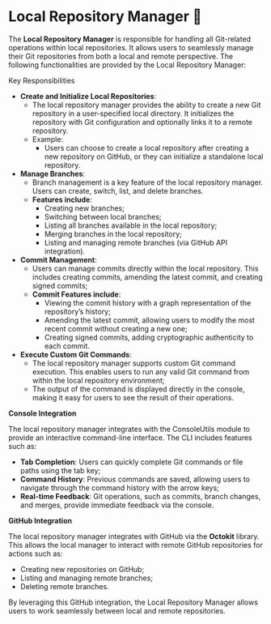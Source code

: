 # Local Repository Manager 🧩

The **Local Repository Manager** is responsible for handling all Git-related operations within local repositories. It allows users to seamlessly manage their Git repositories from both a local and remote perspective. 
The following functionalities are provided by the Local Repository Manager:

Key Responsibilities
- **Create and Initialize Local Repositories**:
    - The local repository manager provides the ability to create a new Git repository in a user-specified local directory. It initializes the repository with Git configuration and optionally links it to a remote repository.
    - Example:
        - Users can choose to create a local repository after creating a new repository on GitHub, or they can initialize a standalone local repository.
- **Manage Branches**:
    - Branch management is a key feature of the local repository manager. Users can create, switch, list, and delete branches.
    - **Features include**:
        - Creating new branches;
        - Switching between local branches;
        - Listing all branches available in the local repository;
        - Merging branches in the local repository;
        - Listing and managing remote branches (via GitHub API integration).
- **Commit Management**:
    - Users can manage commits directly within the local repository. This includes creating commits, amending the latest commit, and creating signed commits;
    - **Commit Features include**:
        - Viewing the commit history with a graph representation of the repository’s history;
        - Amending the latest commit, allowing users to modify the most recent commit without creating a new one;
        - Creating signed commits, adding cryptographic authenticity to each commit.
- **Execute Custom Git Commands**:
    - The local repository manager supports custom Git command execution. This enables users to run any valid Git command from within the local repository environment;
    - The output of the command is displayed directly in the console, making it easy for users to see the result of their operations.

**Console Integration**

The local repository manager integrates with the ConsoleUtils module to provide an interactive command-line interface. 
The CLI includes features such as:
- **Tab Completion**: Users can quickly complete Git commands or file paths using the tab key;
- **Command History**: Previous commands are saved, allowing users to navigate through the command history with the arrow keys;
- **Real-time Feedback**: Git operations, such as commits, branch changes, and merges, provide immediate feedback via the console.

**GitHub Integration**

The local repository manager integrates with GitHub via the **Octokit** library. This allows the local manager to interact with remote GitHub repositories for actions such as:
- Creating new repositories on GitHub;
- Listing and managing remote branches;
- Deleting remote branches.

By leveraging this GitHub integration, the Local Repository Manager allows users to work seamlessly between local and remote repositories.
